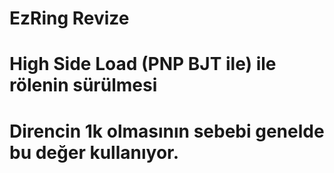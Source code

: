 # EzRing Revize
# High Side Load (PNP BJT ile) ile rölenin sürülmesi
# Direncin 1k olmasının sebebi genelde bu değer kullanıyor.
# 

